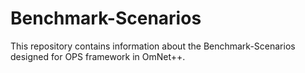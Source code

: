 # Benchmark-Scenarios
This repository contains information about the Benchmark-Scenarios designed for OPS framework in OmNet++.
